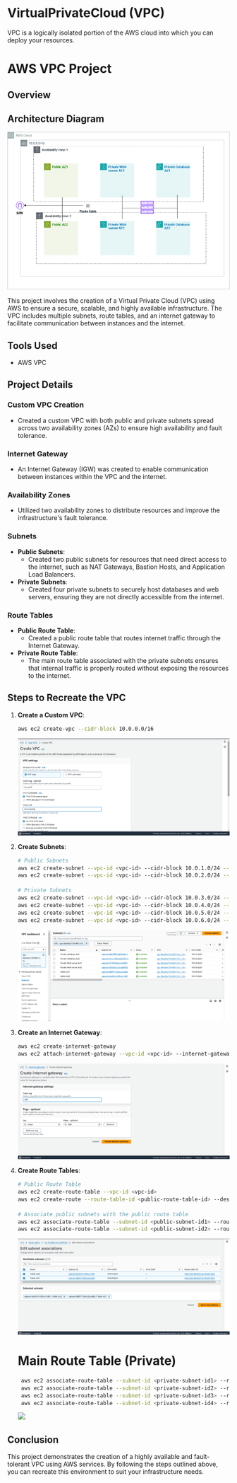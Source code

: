 # VirtualPrivateCloud (VPC)
VPC is a logically isolated portion of the AWS cloud into which you can deploy your resources.

# AWS VPC Project

## Overview

## Architecture Diagram

![Architecture Diagram](Images/-VPCDIAGRAM.drawio.io.png)

This project involves the creation of a Virtual Private Cloud (VPC) using AWS to ensure a secure, scalable, and highly available infrastructure. The VPC includes multiple subnets, route tables, and an internet gateway to facilitate communication between instances and the internet.

## Tools Used
- AWS VPC

## Project Details

### Custom VPC Creation
- Created a custom VPC with both public and private subnets spread across two availability zones (AZs) to ensure high availability and fault tolerance.

### Internet Gateway
- An Internet Gateway (IGW) was created to enable communication between instances within the VPC and the internet.

### Availability Zones
- Utilized two availability zones to distribute resources and improve the infrastructure's fault tolerance.

### Subnets
- **Public Subnets**:
  - Created two public subnets for resources that need direct access to the internet, such as NAT Gateways, Bastion Hosts, and Application Load Balancers.
- **Private Subnets**:
  - Created four private subnets to securely host databases and web servers, ensuring they are not directly accessible from the internet.

### Route Tables
- **Public Route Table**:
  - Created a public route table that routes internet traffic through the Internet Gateway.
- **Private Route Table**:
  - The main route table associated with the private subnets ensures that internal traffic is properly routed without exposing the resources to the internet.

## Steps to Recreate the VPC

1. **Create a Custom VPC**:
    ```bash
    aws ec2 create-vpc --cidr-block 10.0.0.0/16
    ```
    ![](Images/-Dev_vpc.png)

2. **Create Subnets**:
    ```bash
    # Public Subnets
    aws ec2 create-subnet --vpc-id <vpc-id> --cidr-block 10.0.1.0/24 --availability-zone <az1>
    aws ec2 create-subnet --vpc-id <vpc-id> --cidr-block 10.0.2.0/24 --availability-zone <az2>
    
    # Private Subnets
    aws ec2 create-subnet --vpc-id <vpc-id> --cidr-block 10.0.3.0/24 --availability-zone <az1>
    aws ec2 create-subnet --vpc-id <vpc-id> --cidr-block 10.0.4.0/24 --availability-zone <az2>
    aws ec2 create-subnet --vpc-id <vpc-id> --cidr-block 10.0.5.0/24 --availability-zone <az1>
    aws ec2 create-subnet --vpc-id <vpc-id> --cidr-block 10.0.6.0/24 --availability-zone <az2>
    ```
    ![](Images/-PUBLICPRIVATESSUBENTS.png)

3. **Create an Internet Gateway**:
    ```bash
    aws ec2 create-internet-gateway
    aws ec2 attach-internet-gateway --vpc-id <vpc-id> --internet-gateway-id <igw-id>
    ```
    ![](Images/-IGW.png)

4. **Create Route Tables**:
    ```bash
    # Public Route Table
    aws ec2 create-route-table --vpc-id <vpc-id>
    aws ec2 create-route --route-table-id <public-route-table-id> --destination-cidr-block 0.0.0.0/0 --gateway-id <igw-id>
    
    # Associate public subnets with the public route table
    aws ec2 associate-route-table --subnet-id <public-subnet-id1> --route-table-id <public-route-table-id>
    aws ec2 associate-route-table --subnet-id <public-subnet-id2> --route-table-id <public-route-table-id>
    ```
    ![](Images/-editrt.png)
    
    
    # Main Route Table (Private)
   ```bash
    aws ec2 associate-route-table --subnet-id <private-subnet-id1> --route-table-id <main-route-table-id>
    aws ec2 associate-route-table --subnet-id <private-subnet-id2> --route-table-id <main-route-table-id>
    aws ec2 associate-route-table --subnet-id <private-subnet-id3> --route-table-id <main-route-table-id>
    aws ec2 associate-route-table --subnet-id <private-subnet-id4> --route-table-id <main-route-table-id>
    ```
    ![](Images/-Mainrt.png)


## Conclusion
This project demonstrates the creation of a highly available and fault-tolerant VPC using AWS services. By following the steps outlined above, you can recreate this environment to suit your infrastructure needs.

